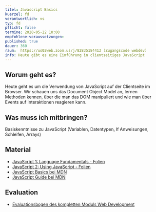 ```yaml
---
titel: Javascript Basics
kuerzel: fd
verantwortlich: vs
typ: fd
pflicht: false
termine: 2020-05-22 10:00
empfohlene-voraussetzungen: 
published: true
dauer: 360
raum:  https://us02web.zoom.us/j/82835184413 (Zugangscode webdev)
info: Heute gibt es eine Einführung in clientseitiges JavaScript
---
```


## Worum geht es?
Heute geht es um die Verwendung von JavaScript auf der Clientseite im Browser. Wir schauen uns das Document Object Model an, lernen  Methoden kennen, über die man das DOM manipuliert und wie man über Events auf Interaktionen reagieren kann.

## Was muss ich mitbringen?
Basiskenntnisse zu JavaScript (Variablen, Datentypen, If Anweisungen, Schleifen, Arrays)

## Material
- [JavaScript 1: Language Fundamentals - Folien](../../material/frontend-development-1/session-5/slides/Chapter08-JavaScript1LanguageFundamentals.pdf)
- [JavaScript 2: Using JavaScript - Folien](../../material/frontend-development-1/session-5/slides/Chapter09-JavaScript2UsingJavaScript.pdf)
- [JavaScript Basics bei MDN](https://developer.mozilla.org/de/Learn/Getting_started_with_the_web/JavaScript_basis)
- [JavaScript Guide bei MDN](https://developer.mozilla.org/de/docs/Web/JavaScript/Guide)

## Evaluation
- [Evaluationsbogen des kompletten Moduls Web Development](https://evasys.fh-koeln.de/evasys/online.php)
